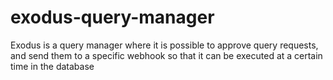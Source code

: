 # exodus-query-manager
Exodus is a query manager where it is possible to approve query requests, and send them to a specific webhook so that it can be executed at a certain time in the database
